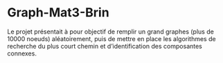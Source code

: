 # Graph-Mat3-Brin
Le projet présentait à pour objectif de remplir un grand graphes (plus de 10000 noeuds) aléatoirement, puis de mettre en place les algorithmes de recherche du plus court chemin et d’identification des composantes connexes.
